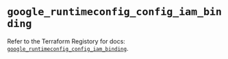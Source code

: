 # `google_runtimeconfig_config_iam_binding`

Refer to the Terraform Registory for docs: [`google_runtimeconfig_config_iam_binding`](https://www.terraform.io/docs/providers/google-beta/r/google_runtimeconfig_config_iam_binding).
